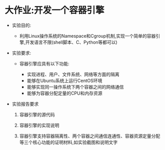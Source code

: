 # 大作业:开发一个容器引擎

- 实验目的:

    - 利用Linux操作系统的Namespace和Cgroup机制,实现一个简单的容器引擎,开发语言不限(shell脚本、C、Python等都可以)

- 实验要求:

    - 容器引擎应具有以下功能:
        
        - 实现进程、用户、文件系统、网络等方面的隔离
        - 能够在Ubuntu系统上运行CentOS环境
        - 能够实现同一操作系统下两个容器之间的网络通信
        - 能够为容器分配定量的CPU和内存资源

- 实验报告要求
    1. 容器引擎的源代码

    2. 容器引擎的实现说明

    3. 容器引擎支持容器隔离性、两个容器之间通信连通性、容器资源定量分配等三个核心功能的证明材料,如实验截图和说明文字
